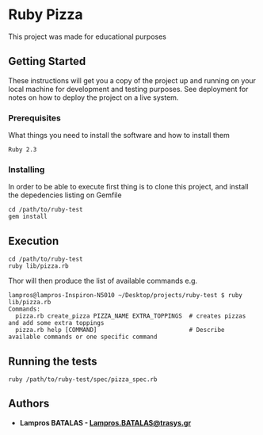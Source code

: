 # Ruby Pizza

This project was made for educational purposes

## Getting Started

These instructions will get you a copy of the project up and running on your local machine for development and testing purposes. See deployment for notes on how to deploy the project on a live system.

### Prerequisites

What things you need to install the software and how to install them

```
Ruby 2.3
```

### Installing

In order to be able to execute first thing is to clone this project, and install the depedencies listing on Gemfile

```
cd /path/to/ruby-test
gem install
```

## Execution
```
cd /path/to/ruby-test
ruby lib/pizza.rb
```

Thor will then produce the list of available commands e.g.

```
lampros@lampros-Inspiron-N5010 ~/Desktop/projects/ruby-test $ ruby lib/pizza.rb
Commands:
  pizza.rb create_pizza PIZZA_NAME EXTRA_TOPPINGS  # creates pizzas and add some extra toppings
  pizza.rb help [COMMAND]                          # Describe available commands or one specific command
```

## Running the tests

```
ruby /path/to/ruby-test/spec/pizza_spec.rb
```

## Authors

* **Lampros BATALAS - Lampros.BATALAS@trasys.gr** 

